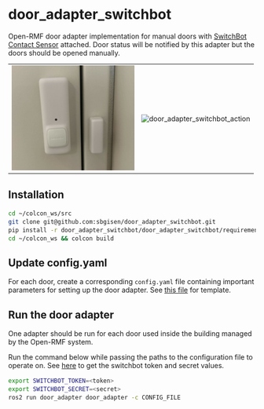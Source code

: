 # door_adapter_switchbot

Open-RMF door adapter implementation for manual doors with [SwitchBot Contact Sensor](https://www.switch-bot.com/products/contact-sensor) attached. Door status will be notified by this adapter but the doors should be opened manually.

<table>
  <tr>
    <td><img src=".readme/switchbot_contact_sensor.jpg" alt="switchbot_contact_sensor" width="250"></td>
    <td><img src=".readme/rmf_door.gif" alt="door_adapter_switchbot_action" width="400"></td>
  </tr>
</table>

## Installation

```bash
cd ~/colcon_ws/src
git clone git@github.com:sbgisen/door_adapter_switchbot.git
pip install -r door_adapter_switchbot/door_adapter_switchbot/requirements.txt
cd ~/colcon_ws && colcon build
```

## Update config.yaml

For each door, create a corresponding `config.yaml` file containing important parameters for setting up the door adapter. See [this file](door_adapter_switchbot/config_template.yaml) for template.

<!-- TODO: detailed instruction -->

## Run the door adapter

One adapter should be run for each door used inside the building managed by the Open-RMF system.

Run the command below while passing the paths to the configuration file to operate on. See [here](https://support.switch-bot.com/hc/ja/articles/12822710195351-%E3%83%88%E3%83%BC%E3%82%AF%E3%83%B3%E3%81%AE%E5%8F%96%E5%BE%97%E6%96%B9%E6%B3%95) to get the switchbot token and secret values.

```bash
export SWITCHBOT_TOKEN=<token>
export SWITCHBOT_SECRET=<secret>
ros2 run door_adapter door_adapter -c CONFIG_FILE
```

